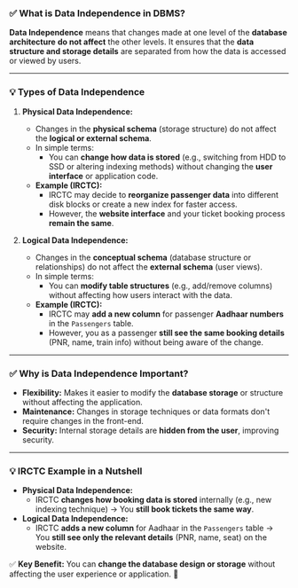 ### ✅ **What is Data Independence in DBMS?**

**Data Independence** means that changes made at one level of the **database architecture** **do not affect** the other levels. It ensures that the **data structure and storage details** are separated from how the data is accessed or viewed by users.

---

### 💡 **Types of Data Independence**

1. **Physical Data Independence:**  
   - Changes in the **physical schema** (storage structure) do not affect the **logical or external schema**.  
   - In simple terms:  
      - You can **change how data is stored** (e.g., switching from HDD to SSD or altering indexing methods) without changing the **user interface** or application code.  
   - **Example (IRCTC):**  
      - IRCTC may decide to **reorganize passenger data** into different disk blocks or create a new index for faster access.  
      - However, the **website interface** and your ticket booking process **remain the same**.  

2. **Logical Data Independence:**  
   - Changes in the **conceptual schema** (database structure or relationships) do not affect the **external schema** (user views).  
   - In simple terms:  
      - You can **modify table structures** (e.g., add/remove columns) without affecting how users interact with the data.  
   - **Example (IRCTC):**  
      - IRCTC may **add a new column** for passenger **Aadhaar numbers** in the `Passengers` table.  
      - However, you as a passenger **still see the same booking details** (PNR, name, train info) without being aware of the change.

---

### ✅ **Why is Data Independence Important?**
- **Flexibility:** Makes it easier to modify the **database storage** or structure without affecting the application.  
- **Maintenance:** Changes in storage techniques or data formats don't require changes in the front-end.  
- **Security:** Internal storage details are **hidden from the user**, improving security.  

---

### 💡 **IRCTC Example in a Nutshell**
- **Physical Data Independence:**  
   - IRCTC **changes how booking data is stored** internally (e.g., new indexing technique) → You **still book tickets the same way**.  
- **Logical Data Independence:**  
   - IRCTC **adds a new column** for Aadhaar in the `Passengers` table → You **still see only the relevant details** (PNR, name, seat) on the website.

✅ **Key Benefit:** You can **change the database design or storage** without affecting the user experience or application. 🚀